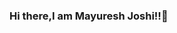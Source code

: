 ### Hi there,I am Mayuresh Joshi!!👋 

<!--
**mayurondata/mayurondata** is a ✨ _special_ ✨ repository because its `README.md` (this file) appears on your GitHub profile.
I'm a Data Science Master's student at Fergusson college,Pune🎓
I'm interested in machine learning and deeplearning applications , and want to solve real world problems through data and technology!🤖💻
feel free to reach me out through linkedin or Email
[![name]https://logos-world.net/linkedin-logo/)](https://www.linkedin.com/in/mayuresh-joshi-723582203/)


